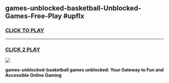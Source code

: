 
## games-unblocked-basketball-Unblocked-Games-Free-Play #upflx
<h3>
<a href="https://us.freeplayer.one?title=games-unblocked-basketball&ref=9M">CLICK TO PLAY</a></h3>
<hr>

<h3>
<a href="https://us.freeplayer.one?title=games-unblocked-basketball&ref=9M">CLICK 2 PLAY</a>
  
</h3>

<a href="https://us.freeplayer.one?title=games-unblocked-basketball&ref=9M"><img src="https://clearcache.store/games.png"></a>


**games-unblocked-basketball games unblocked: Your Gateway to Fun and Accessible Online Gaming**
